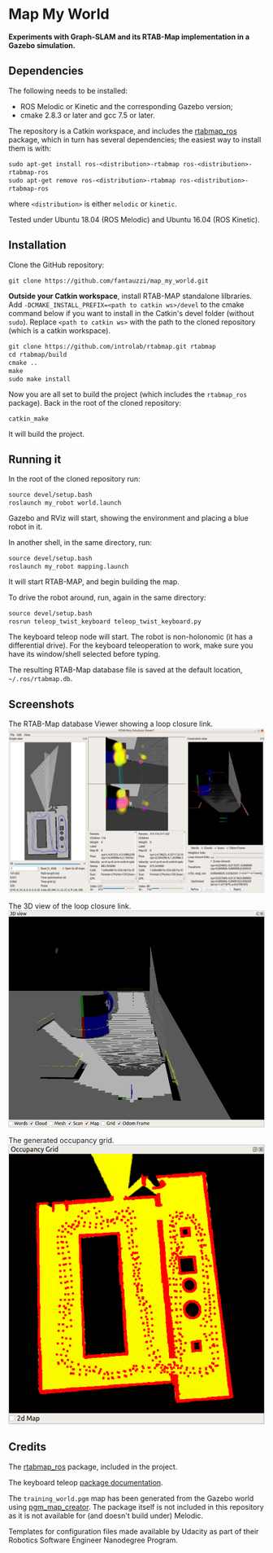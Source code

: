 # Map My World
**Experiments with Graph-SLAM and its RTAB-Map implementation in a Gazebo simulation.**
 
## Dependencies
The following needs to be installed:
- ROS Melodic or Kinetic and the corresponding Gazebo version;
- cmake 2.8.3 or later and gcc 7.5 or later.

The repository is a Catkin workspace, and includes the [rtabmap_ros](http://wiki.ros.org/rtabmap_ros) package, which in turn has several dependencies; the easiest way to install them is with:

```shell script
sudo apt-get install ros-<distribution>-rtabmap ros-<distribution>-rtabmap-ros
sudo apt-get remove ros-<distribution>-rtabmap ros-<distribution>-rtabmap-ros
```

where `<distribution>` is either `melodic` or `kinetic`.

Tested under Ubuntu 18.04 (ROS Melodic) and Ubuntu 16.04 (ROS Kinetic).
 
 ## Installation
Clone the GitHub repository:
```shell script
git clone https://github.com/fantauzzi/map_my_world.git
```


**Outside your Catkin workspace**, install RTAB-MAP standalone lilbraries. Add `-DCMAKE_INSTALL_PREFIX=<path to catkin ws>/devel` to the cmake command below if you want to install in the Catkin's devel folder (without `sudo`). Replace `<path to catkin ws>` with the path to the cloned repository (which is a catkin workspace).

```shell script
git clone https://github.com/introlab/rtabmap.git rtabmap
cd rtabmap/build
cmake ..
make
sudo make install
```

Now you are all set to build the project (which includes the `rtabmap_ros` package). Back in the root of the cloned repository:

```shell script
catkin_make
```

It will build the project.

## Running it

In the root of the cloned repository run:
```shell script
source devel/setup.bash
roslaunch my_robot world.launch 
```
Gazebo and RViz will start, showing the environment and placing a blue robot in it.
  
In another shell, in the same directory, run:
```shell script
source devel/setup.bash
roslaunch my_robot mapping.launch 
```

It will start RTAB-MAP, and begin building the map.

To drive the robot around, run, again in the same directory:
```shell script
source devel/setup.bash
rosrun teleop_twist_keyboard teleop_twist_keyboard.py
```

The keyboard teleop node will start. The robot is non-holonomic (it has a differential drive). For the keyboard teleoperation to work, make sure you have its window/shell selected before typing.

The resulting RTAB-Map database file is saved at the default location, `~/.ros/rtabmap.db`.

## Screenshots

The RTAB-Map database Viewer showing a loop closure link.
![Screenshot](dbview.png "RTAB-Map database Viewer")

The 3D view of the loop closure link.
![Screenshot](3dview.png "3D view at the loop closure link")

The generated occupancy grid.
![Screenshot](occupancy.png "The generated occupancy grind")

## Credits

The [rtabmap_ros](https://github.com/introlab/rtabmap_ros) package, included in the project. 

The keyboard teleop [package documentation](http://wiki.ros.org/teleop_twist_keyboard).

The `training_world.pgm` map has been generated from the Gazebo world using [pgm_map_creator](https://github.com/udacity/pgm_map_creator). The package itself is not included in this repository as it is not available for (and doesn't build under) Melodic.

Templates for configuration files made available by Udacity as part of their Robotics Software Engineer Nanodegree Program.